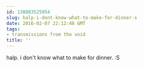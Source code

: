 ```yaml
---
id: 138883525954
slug: halp-i-dont-know-what-to-make-for-dinner-s
date: 2016-02-07 22:12:48 GMT
tags:
- transmissions from the void
title: ''
---
```

halp. i don't know what to make for dinner. :S
